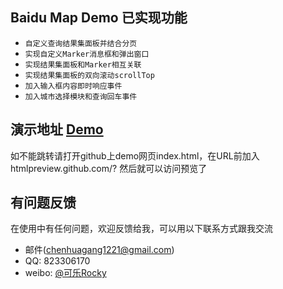 ## Baidu Map Demo 已实现功能

* `自定义查询结果集面板并结合分页` 
* `实现自定义Marker消息框和弹出窗口`
* `实现结果集面板和Marker相互关联`
*  `实现结果集面板的双向滚动scrollTop`
* `加入输入框内容即时响应事件`
* `加入城市选择模块和查询回车事件`

## 演示地址 [Demo](http://htmlpreview.github.io/?https://github.com/RockyChen1221/BaiduMap/blob/master/index.html)
如不能跳转请打开github上demo网页index.html，在URL前加入htmlpreview.github.com/? 然后就可以访问预览了

## 有问题反馈
在使用中有任何问题，欢迎反馈给我，可以用以下联系方式跟我交流

* 邮件(chenhuagang1221@gmail.com)
* QQ: 823306170
* weibo: [@可乐Rocky](https://weibo.com/5527873754/profile?rightmod=1&wvr=6&mod=personinfo&is_all=1)
